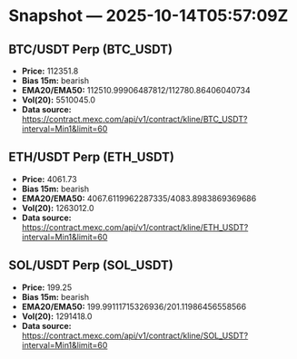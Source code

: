 # Snapshot — 2025-10-14T05:57:09Z

## BTC/USDT Perp (BTC_USDT)
- **Price:** 112351.8
- **Bias 15m:** bearish
- **EMA20/EMA50:** 112510.99906487812/112780.86406040734
- **Vol(20):** 5510045.0
- **Data source:** https://contract.mexc.com/api/v1/contract/kline/BTC_USDT?interval=Min1&limit=60

## ETH/USDT Perp (ETH_USDT)
- **Price:** 4061.73
- **Bias 15m:** bearish
- **EMA20/EMA50:** 4067.6119962287335/4083.8983869369686
- **Vol(20):** 1263012.0
- **Data source:** https://contract.mexc.com/api/v1/contract/kline/ETH_USDT?interval=Min1&limit=60

## SOL/USDT Perp (SOL_USDT)
- **Price:** 199.25
- **Bias 15m:** bearish
- **EMA20/EMA50:** 199.99111715326936/201.11986456558566
- **Vol(20):** 1291418.0
- **Data source:** https://contract.mexc.com/api/v1/contract/kline/SOL_USDT?interval=Min1&limit=60
